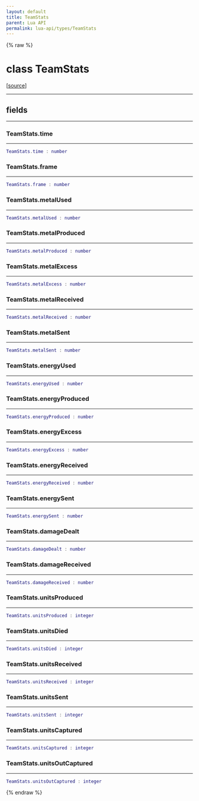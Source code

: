 ```yaml
---
layout: default
title: TeamStats
parent: Lua API
permalink: lua-api/types/TeamStats
---
```


{% raw %}

# class TeamStats





[<a href="https://github.com/beyond-all-reason/RecoilEngine/blob/b4d0041e4c68c34dace9abf492f9193d28ef5d7e/rts/Lua/LuaSyncedRead.cpp#L1985-L2007" target="_blank">source</a>]







---



## fields
---

### TeamStats.time
---
```lua
TeamStats.time : number
```










### TeamStats.frame
---
```lua
TeamStats.frame : number
```










### TeamStats.metalUsed
---
```lua
TeamStats.metalUsed : number
```










### TeamStats.metalProduced
---
```lua
TeamStats.metalProduced : number
```










### TeamStats.metalExcess
---
```lua
TeamStats.metalExcess : number
```










### TeamStats.metalReceived
---
```lua
TeamStats.metalReceived : number
```










### TeamStats.metalSent
---
```lua
TeamStats.metalSent : number
```










### TeamStats.energyUsed
---
```lua
TeamStats.energyUsed : number
```










### TeamStats.energyProduced
---
```lua
TeamStats.energyProduced : number
```










### TeamStats.energyExcess
---
```lua
TeamStats.energyExcess : number
```










### TeamStats.energyReceived
---
```lua
TeamStats.energyReceived : number
```










### TeamStats.energySent
---
```lua
TeamStats.energySent : number
```










### TeamStats.damageDealt
---
```lua
TeamStats.damageDealt : number
```










### TeamStats.damageReceived
---
```lua
TeamStats.damageReceived : number
```










### TeamStats.unitsProduced
---
```lua
TeamStats.unitsProduced : integer
```










### TeamStats.unitsDied
---
```lua
TeamStats.unitsDied : integer
```










### TeamStats.unitsReceived
---
```lua
TeamStats.unitsReceived : integer
```










### TeamStats.unitsSent
---
```lua
TeamStats.unitsSent : integer
```










### TeamStats.unitsCaptured
---
```lua
TeamStats.unitsCaptured : integer
```










### TeamStats.unitsOutCaptured
---
```lua
TeamStats.unitsOutCaptured : integer
```












{% endraw %}